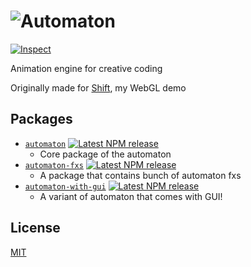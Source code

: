 # ![Automaton](https://i.imgur.com/c4XRwNS.png)

[![Inspect](https://github.com/FMS-Cat/automaton/workflows/Inspect/badge.svg)](https://github.com/FMS-Cat/automaton/actions)

Animation engine for creative coding

Originally made for [Shift](https://GitHub.com/fms-cat/shift), my WebGL demo

## Packages

- [`automaton`](./packages/automaton) [![Latest NPM release](https://img.shields.io/npm/v/@fms-cat/automaton.svg)](https://www.npmjs.com/package/@fms-cat/automaton)
  - Core package of the automaton
- [`automaton-fxs`](./packages/automaton-fxs) [![Latest NPM release](https://img.shields.io/npm/v/@fms-cat/automaton-fxs.svg)](https://www.npmjs.com/package/@fms-cat/automaton-fxs)
  - A package that contains bunch of automaton fxs
- [`automaton-with-gui`](./packages/automaton-with-gui) [![Latest NPM release](https://img.shields.io/npm/v/@fms-cat/automaton-with-gui.svg)](https://www.npmjs.com/package/@fms-cat/automaton-with-gui)
  - A variant of automaton that comes with GUI!

## License

[MIT](./LICENSE)
